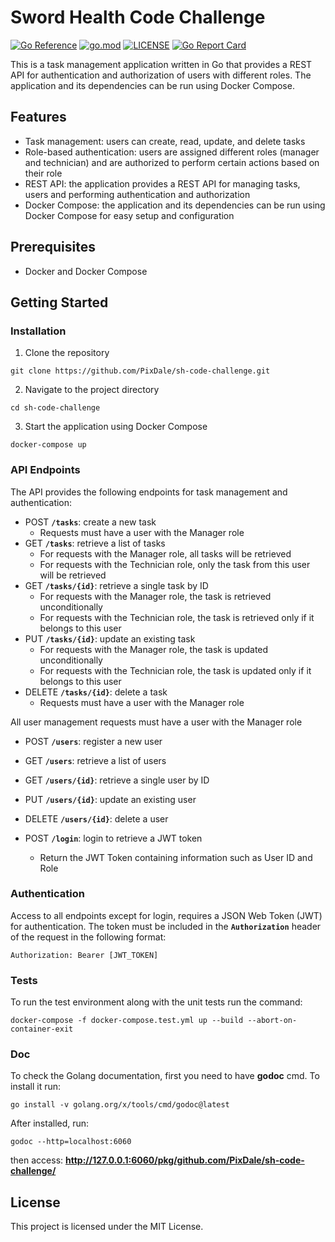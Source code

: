 # Sword Health Code Challenge

[![Go Reference](https://pkg.go.dev/badge/github.com/PixDale/sh-code-challenge.svg)](https://pkg.go.dev/github.com/PixDale/sh-code-challenge)
[![go.mod](https://img.shields.io/github/go-mod/go-version/PixDale/sh-code-challenge)](go.mod)
[![LICENSE](https://img.shields.io/github/license/PixDale/sh-code-challenge)](LICENSE)
[![Go Report Card](https://goreportcard.com/badge/github.com/PixDale/sh-code-challenge)](https://goreportcard.com/report/github.com/PixDale/sh-code-challenge)

This is a task management application written in Go that provides a REST API for authentication and authorization of users with different roles. The application and its dependencies can be run using Docker Compose.

## **Features**

- Task management: users can create, read, update, and delete tasks
- Role-based authentication: users are assigned different roles (manager and technician) and are authorized to perform certain actions based on their role
- REST API: the application provides a REST API for managing tasks, users and performing authentication and authorization
- Docker Compose: the application and its dependencies can be run using Docker Compose for easy setup and configuration

## **Prerequisites**

- Docker and Docker Compose

## **Getting Started**

### **Installation**

1. Clone the repository

```
git clone https://github.com/PixDale/sh-code-challenge.git
```

2. Navigate to the project directory

```
cd sh-code-challenge
```

3. Start the application using Docker Compose

```
docker-compose up
```

### **API Endpoints**

The API provides the following endpoints for task management and authentication:

- POST **`/tasks`**: create a new task
    - Requests must have a user with the Manager role
- GET **`/tasks`**: retrieve a list of tasks
    - For requests with the Manager role, all tasks will be retrieved
    - For requests with the Technician role, only the task from this user will be retrieved
- GET **`/tasks/{id}`**: retrieve a single task by ID
    - For requests with the Manager role, the task is retrieved unconditionally
    - For requests with the Technician role, the task is retrieved only if it belongs to this user
- PUT **`/tasks/{id}`**: update an existing task
    - For requests with the Manager role, the task is updated unconditionally
    - For requests with the Technician role, the task is updated only if it belongs to this user
- DELETE **`/tasks/{id}`**: delete a task
    - Requests must have a user with the Manager role

All user management requests must have a user with the Manager role

- POST **`/users`**: register a new user
- GET **`/users`**: retrieve a list of users
- GET **`/users/{id}`**: retrieve a single user by ID
- PUT **`/users/{id}`**: update an existing user
- DELETE **`/users/{id}`**: delete a user

- POST **`/login`**: login to retrieve a JWT token
    - Return the JWT Token containing information such as User ID and Role

### **Authentication**

Access to all endpoints except for login, requires a JSON Web Token (JWT) for authentication. The token must be included in the **`Authorization`** header of the request in the following format:

```
Authorization: Bearer [JWT_TOKEN]
```
### **Tests**
To run the test environment along with the unit tests run the command:
```
docker-compose -f docker-compose.test.yml up --build --abort-on-container-exit
```

### **Doc**
To check the Golang documentation, first you need to have **godoc** cmd. To install it run:
```
go install -v golang.org/x/tools/cmd/godoc@latest
```

After installed, run:
```
godoc --http=localhost:6060
```
then access: **http://127.0.0.1:6060/pkg/github.com/PixDale/sh-code-challenge/**

## **License**

This project is licensed under the MIT License.
